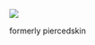 ![](https://komarev.com/ghpvc/?username=piercedskin&color=000000&label=witnesses&base=1000) 



formerly piercedskin



